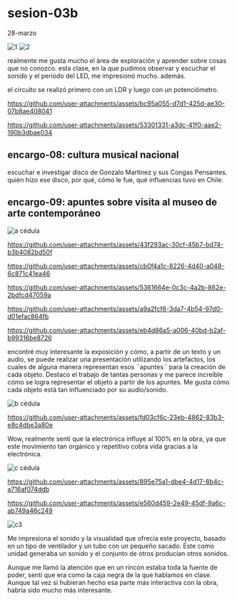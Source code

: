 # sesion-03b

28-marzo

![1](https://github.com/user-attachments/assets/7844ba0d-79c6-4ab7-9109-d2be8b9f40c2)
![2](https://github.com/user-attachments/assets/da8567a0-0a2b-4c7e-9f11-2f5241f3f1da)

realmente me gusta mucho el área de exploración y aprender sobre cosas que no conozco. esta clase, en la que pudimos observar y escuchar el sonido y el periodo del LED, me impresionó mucho. además.

el circuito se realizó primero con un LDR y luego con un potenciómetro.

<https://github.com/user-attachments/assets/bc95a055-d7d1-425d-ae30-07b8ae408041>

<https://github.com/user-attachments/assets/53301331-a3dc-41f0-aae2-190b3dbae034>

## encargo-08: cultura musical nacional

escuchar e investigar disco de Gonzalo Martínez y sus Congas Pensantes. quién hizo ese disco, por qué, cómo le fue, qué influencias tuvo en Chile.

## encargo-09: apuntes sobre visita al museo de arte contemporáneo

![a cédula](https://github.com/user-attachments/assets/ff7033e4-7e7d-4867-834f-f85e477770f2)

<https://github.com/user-attachments/assets/43f293ac-30cf-45b7-bd74-b3b4082bd50f>

<https://github.com/user-attachments/assets/cb0f4a1c-8226-4d40-a048-6c871c41ea46>

<https://github.com/user-attachments/assets/5361664e-0c3c-4a2b-862e-2bdfcd47059a>

<https://github.com/user-attachments/assets/a9a2fcf6-3da7-4b54-97d0-d01efac864fb>

<https://github.com/user-attachments/assets/eb4d86a5-a006-40bd-b2af-b99316be8726>

encontré muy interesante la exposición y cómo, a partir de un texto y un audio, se puede realizar una presentación utilizando los artefactos, los cuales de alguna manera representan esos ¨apuntes¨ para la creación de cada objeto. Destaco el trabajo de tantas personas y me parece increíble cómo se logra representar el objeto a partir de los apuntes. Me gusta cómo cada objeto está tan influenciado por su audio/sonido.

![b cédula](https://github.com/user-attachments/assets/eed6000e-c1d6-4468-b001-699172bb5c02)

<https://github.com/user-attachments/assets/fd03cf6c-23eb-4862-83b3-e8c4dbe3a80e>

Wow, realmente sentí que la electrónica influye al 100% en la obra, ya que este movimiento tan orgánico y repetitivo cobra vida gracias a la electrónica.

![c cédula](https://github.com/user-attachments/assets/0b1bd37c-4b98-4425-b262-e46dc4681a7a)

<https://github.com/user-attachments/assets/895e75a1-dbe4-4d17-8b4c-a716af074ddb>

<https://github.com/user-attachments/assets/e560d459-2e49-45df-9a6c-ab749a46c249>

![c3](https://github.com/user-attachments/assets/bf2ec145-d9d8-4888-88ca-5a2ff5d2103a)

Me impresiona el sonido y la visualidad que ofrecía este proyecto, basado en un tipo de ventilador y un tubo con un pequeño sacado. Este como unidad generaba un sonido y el conjunto de otros producían otros sonidos.

Aunque me llamó la atención que en un rincón estaba toda la fuente de poder, sentí que era como la caja negra de la que hablamos en clase. Aunque tal vez si hubieran hecho esa parte más interactiva con la obra, habría sido mucho más interesante.
